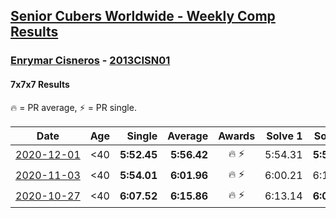 <style>table {white-space: nowrap;}</style>

## [Senior Cubers Worldwide - Weekly Comp Results](/scw-comp/results/)
### [Enrymar Cisneros](README.md) - [2013CISN01](https://www.worldcubeassociation.org/persons/2013CISN01?event=777)
#### 7x7x7 Results

<span style="white-space: nowrap;">🔥 = PR average</span>, <span style="white-space: nowrap;">⚡ = PR single</span>.

| Date | Age | Single | Average | Awards | Solve 1 | Solve 2 | Solve 3 | Video |
| :--: | :--: | --: | --: | :--: | --: | --: | --: | :-- |
| [2020-12-01](../../results/2020-12-01/777.md) | <40 | **5:52.45** | **5:56.42** | 🔥 ⚡ | 5:54.31 | **5:52.45** | 6:02.51 | [Desktop](https://www.facebook.com/events/1067911153659963/permalink/1071572646627147) / [Mobile](https://m.facebook.com/events/1067911153659963?view=permalink&id=1071572646627147) |
| [2020-11-03](../../results/2020-11-03/777.md) | <40 | **5:54.01** | **6:01.96** | 🔥 ⚡ | 6:00.21 | 6:11.66 | **5:54.01** | [Desktop](https://www.facebook.com/events/391709741873523/permalink/397188897992274) / [Mobile](https://m.facebook.com/events/391709741873523?view=permalink&id=397188897992274) |
| [2020-10-27](../../results/2020-10-27/777.md) | <40 | **6:07.52** | **6:15.86** | 🔥 ⚡ | 6:13.14 | **6:07.52** | 6:26.91 | [Desktop](https://www.facebook.com/events/1621959871298390/permalink/1628775600616817) / [Mobile](https://m.facebook.com/events/1621959871298390?view=permalink&id=1628775600616817) |


<!-- Global site tag (gtag.js) - Google Analytics -->
<script async src="https://www.googletagmanager.com/gtag/js?id=UA-86348435-3"></script>
<script>window.dataLayer = window.dataLayer || []; function gtag() {dataLayer.push(arguments);} gtag('js', new Date()); gtag('config', 'UA-86348435-3');</script>
